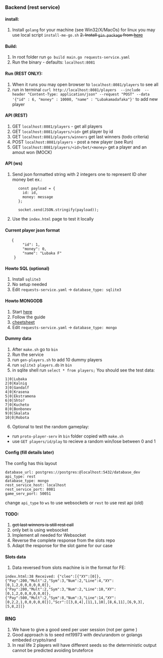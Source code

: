 ### Backend (rest service)

#### install:

1. Install `golang` for your machine (see Win32/X/MacOs) for linux you may use local script `install-me-go.sh`
~~2. Install `gin package` from [here](https://pkg.go.dev/github.com/gin-gonic/gin#section-readme)~~


#### Build:
1. In root folder run `go build main.go requests-service.yaml`
2. Run the binary - defaults:
`localhost:8081`

#### Run (REST ONLY):
1. When it runs you may open browser to `localhost:8081/players` to see all
2. run in terminal 
`curl http://localhost:8081/players  --include  --header "Content-Type: application/json" --request "POST" --data '{"id" : 6, "money" : 10000, "name" : "Lubakamadafaka"}'` 
to add new player

#### API (REST)

1. GET 	`localhost:8081/players` - get all players 
2. GET 	`localhost:8081/players/<id>` get player by id 
3. GET  `localhost:8081/players/winners` get last winners (todo criteria)
4. POST	`localhost:8081/players` - post a new player (see Run)
5. GET	`localhost:8081/players/<id>/bet/<money>` get a player and an amout won (MOCK)

#### API (ws)
1. Send json formatted string with 2 integers one to represent ID oher money bet
ex.:
```
      const payload = {
        id: id,
        money: message
      };

      socket.send(JSON.stringify(payload));

``` 
2. Use the `index.html` page to test it locally

#### Current player json format 
```
   {
        "id": 1,
        "money": 0,
        "name": "Lubaka F"
    }
```

#### Howto SQL (optional)
1. Install `sqlite3`
2. No setup needed 
3. Edit `requests-service.yaml` -> `database_type: sqlite3`

#### Howto MONGODB
1. Start [here](https://account.mongodb.com/account/login)
2. Follow the guide
3. [cheetsheet](https://www.mongodb.com/developer/products/mongodb/cheat-sheet/)
4. Edit `requests-service.yaml` -> `database_type: mongo`


#### Dummy data
1. After `make.sh` go to `bin`
2. Run the service 
3. run `gen-players.sh` to add 10 dummy players 
4. run `sqlite3 players.db` in `bin`
5. in sqlite shell run `select * from players;`
You should see the test data:
```
1|0|Lubaka
2|0|Kalniq
3|0|Gandalf
4|0|Krasena
5|0|Ekstramena
6|0|Shto?
7|0|Kucheto
8|0|Bonbonev
9|0|Skalata
10|0|Robota
```
6. Optional to test the random gameplay:
- run `proto-player-serv` in `bin` folder copied with `make.sh`
- use `GET players/id/play` to recieve a random win/lose between 0 and 1

#### Config (fill details later)
The config has this layout
```
database_url: postgres://postgres:@localhost:5432/database_dev
api_type: rest 
database_type: mongo
rest_service_host: localhost
rest_service_port: 8081
game_serv_port: 50051
```

change `api_type` to `ws` to use websockets or `rest` to use rest api (old)


#### TODO:
1. ~~get last winners is still rest call~~
2. only bet is using websocket
3. Implement all needed for Websocket
4. Reverse the complete response from the slots repo
5. Adapt the response for the slot game for our case

#### Slots data
1. Data reversed from slots machine is in the format for FE:
```
index.html:38 Received: {"cleo":[{"XY":[0]},{"Pay":200,"Mult":2,"Sym":3,"Num":2,"Line":4,"XY":[0,1,2,0,0,0,0,0,0]},{"Pay":200,"Mult":2,"Sym":3,"Num":2,"Line":10,"XY":[0,1,2,0,0,0,0,0,0]},{"Pay":500,"Mult":2,"Sym":8,"Num":3,"Line":14,"XY":[0,2,2,1,0,0,0,0,0]}],"Scr":[[3,8,4],[11,1,10],[8,6,11],[6,9,3],[5,8,2]]}
```


### RNG
1. We have to give a good seed per user session (not per game )
2. Good approach is to seed mt19973 with dev/urandom or golangs embeded crypto/rand
3. In real life 2 players will have different seeds so the deterministic output cannot be predicted avoiding bruteforce
